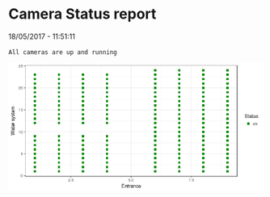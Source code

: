 Camera Status report
================
18/05/2017 - 11:51:11

    All cameras are up and running

![](camreport_files/figure-markdown_github/unnamed-chunk-2-1.png)

